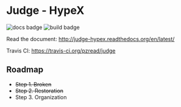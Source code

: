 Judge - HypeX
============

![docs badge](https://readthedocs.org/projects/judge-hypex/badge/?version=latest)
![build badge](https://travis-ci.org/pzread/judge.svg?branch=master)

Read the document: http://judge-hypex.readthedocs.org/en/latest/

Travis CI: https://travis-ci.org/pzread/judge

Roadmap
-------

+ ~~Step 1. Broken~~
+ ~~Step 2. Restoration~~
+ Step 3. Organization
